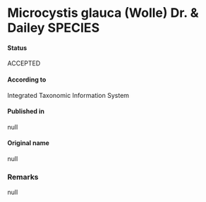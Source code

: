 Microcystis glauca (Wolle) Dr. & Dailey SPECIES
=======

#### Status
ACCEPTED

#### According to
Integrated Taxonomic Information System

#### Published in
null

#### Original name
null

### Remarks
null